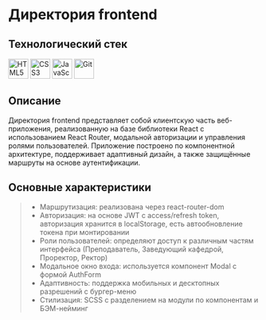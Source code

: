# Директория frontend

## Технологический стек

<div align="left">
  <img src="https://cdn.jsdelivr.net/gh/devicons/devicon/icons/html5/html5-original.svg" height="40" width="40" alt="HTML5" title="HTML5"/>
  <img src="https://cdn.jsdelivr.net/gh/devicons/devicon/icons/css3/css3-original.svg" height="40" width="40" alt="CSS3" title="CSS3"/>
  <img src="https://cdn.jsdelivr.net/gh/devicons/devicon/icons/javascript/javascript-original.svg" height="40" width="40" alt="JavaScript" title="JavaScript"/>
  <img src="https://cdn.jsdelivr.net/gh/devicons/devicon/icons/git/git-original.svg" height="40" width="40" alt="Git" title="Git"/>
</div>

## Описание

Директория frontend представляет собой клиентскую часть веб-приложения, реализованную на базе библиотеки React с использованием React Router, модальной авторизации и управления ролями пользователей. Приложение построено по компонентной архитектуре, поддерживает адаптивный дизайн, а также защищённые маршруты на основе аутентификации.

## Основные характеристики

> - Маршрутизация: реализована через react-router-dom
> - Авторизация: на основе JWT с access/refresh token, авторизация хранится в localStorage, есть автообновление токена при монтировании
> - Роли пользователей: определяют доступ к различным частям интерфейса (Преподаватель, Заведующий кафедрой, Проректор, Ректор)
> - Модальное окно входа: используется компонент Modal с формой AuthForm
> - Адаптивность: поддержка мобильных и десктопных разрешений с бургер-меню
> - Стилизация: SCSS с разделением на модули по компонентам и БЭМ-нейминг

